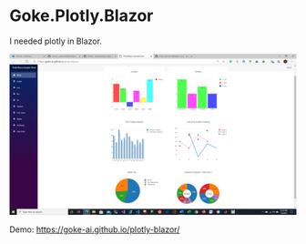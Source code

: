 # Goke.Plotly.Blazor

I needed plotly in Blazor.

![sample image](sample.png)

Demo:  <https://goke-ai.github.io/plotly-blazor/>
